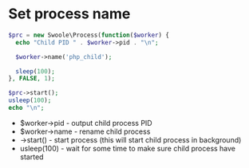 # Set process name

```php
$prc = new Swoole\Process(function($worker) {
  echo "Child PID " . $worker->pid . "\n";

  $worker->name('php_child');

  sleep(100);
}, FALSE, 1);

$prc->start();
usleep(100);
echo "\n";
```

- $worker->pid - output child process PID
- $worker->name - rename child process
- ->start() - start process (this will start child process in background)
- usleep(100) - wait for some time to make sure child process have started
